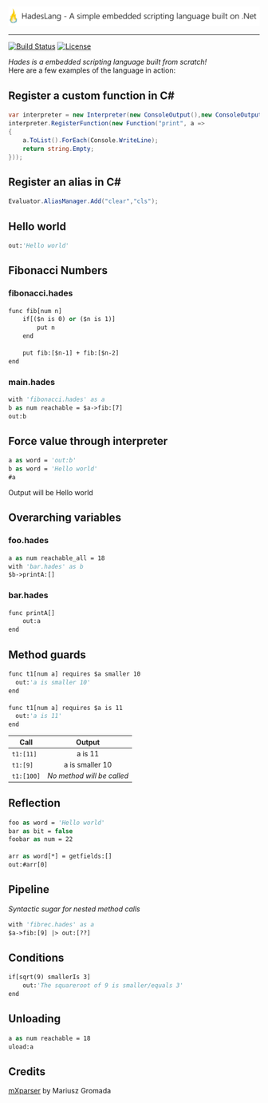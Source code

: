 <img src="https://raw.githubusercontent.com/Azer0s/HadesLang/master/HadesLang/IconLong.png" /> 

***

[![Build Status](https://travis-ci.org/Azer0s/HadesLang.svg?branch=master)](https://travis-ci.org/Azer0s/HadesLang)
[![License](https://img.shields.io/badge/license-MIT-brightgreen.svg)](https://github.com/Azer0s/HadesLang/blob/master/LICENSE)


*Hades is a embedded scripting language built from scratch!*
<br>
Here are a few examples of the language in action:

## Register a custom function in C#
```csharp
var interpreter = new Interpreter(new ConsoleOutput(),new ConsoleOutput());
interpreter.RegisterFunction(new Function("print", a =>
{
    a.ToList().ForEach(Console.WriteLine);
    return string.Empty;
}));
```

## Register an alias in C#
```csharp
Evaluator.AliasManager.Add("clear","cls");
```

## Hello world
```vb
out:'Hello world'
```

## Fibonacci Numbers
### fibonacci.hades
```vb
func fib[num n]
    if[($n is 0) or ($n is 1)]
        put n
    end

    put fib:[$n-1] + fib:[$n-2]
end
```
### main.hades
```vb
with 'fibonacci.hades' as a
b as num reachable = $a->fib:[7]
out:b
```
## Force value through interpreter 

```vb
a as word = 'out:b'
b as word = 'Hello world'
#a
```
Output will be Hello world

## Overarching variables
### foo.hades
```vb
a as num reachable_all = 18
with 'bar.hades' as b
$b->printA:[]
```
### bar.hades
```vb
func printA[]
    out:a
end
```

## Method guards
```vb
func t1[num a] requires $a smaller 10
  out:'a is smaller 10'
end

func t1[num a] requires $a is 11
  out:'a is 11'
end
```

| Call        | Output          |
| ------------- |:-------------:|
| `t1:[11]`      | a is 11 |
| `t1:[9]`      | a is smaller 10      |
| `t1:[100]` | *No method will be called*      |

## Reflection
```vb
foo as word = 'Hello world'
bar as bit = false
foobar as num = 22

arr as word[*] = getfields:[]
out:#arr[0]
```

## Pipeline

*Syntactic sugar for nested method calls*
```vb
with 'fibrec.hades' as a
$a->fib:[9] |> out:[??]
```
## Conditions
```vb
if[sqrt(9) smallerIs 3]
    out:'The squareroot of 9 is smaller/equals 3'
end
```

## Unloading
```vb
a as num reachable = 18
uload:a
```

## Credits
[mXparser](https://github.com/mariuszgromada/MathParser.org-mXparser) by Mariusz Gromada
